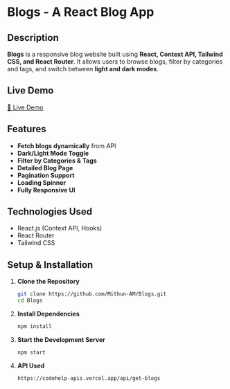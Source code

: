 # Blogs - A React Blog App 

## Description

**Blogs** is a responsive blog website built using **React, Context API, Tailwind CSS, and React Router**. It allows users to browse blogs, filter by categories and tags, and switch between **light and dark modes**. 

## Live Demo

[🔗 Live Demo](https://mithunam-blogs-context-project.netlify.app/)

## Features

- **Fetch blogs dynamically** from API
- **Dark/Light Mode Toggle** 
- **Filter by Categories & Tags**
- **Detailed Blog Page**
- **Pagination Support**
- **Loading Spinner**
- **Fully Responsive UI**

## Technologies Used

- React.js (Context API, Hooks)
- React Router
- Tailwind CSS

## Setup & Installation

1. **Clone the Repository**
   ```sh
   git clone https://github.com/Mithun-AM/Blogs.git
   cd Blogs

2. **Install Dependencies**
   ```sh
   npm install

3. **Start the Development Server**
   ```sh
   npm start

4. **API Used**
   ```sh
   https://codehelp-apis.vercel.app/api/get-blogs



